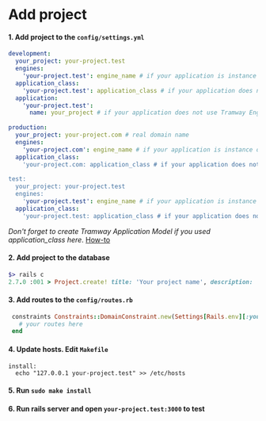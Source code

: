 # Add project

#### 1. Add project to the `config/settings.yml`

```yaml
development:
  your_project: your-project.test
  engines:
    'your-project.test': engine_name # if your application is instance of some Tramway Engine
  application_class:
    'your-project.test': application_class # if your application does not use Tramway Engine
  application:
    'your-project.test':
      name: your_project # if your application does not use Tramway Engine and does not have Tramway Application Model
  
production:
  your_project: your-project.com # real domain name
  engines:
    'your-project.com': engine_name # if your application is instance of some Tramway Engine
  application_class:
    'your-project.com: application_class # if your application does not use Tramway Engine
  
test:
  your_project: your-project.test
  engines:
    'your-project.test': engine_name # if your application is instance of some Tramway Engine
  application_class:
    'your-project.test: application_class # if your application does not use Tramway Engine
```

*Don't forget to create Tramway Application Model if you used application_class here*. [How-to](https://github.com/Purple-Magic/tramway-core#how-to-create-model-that-will-be-an-application-model-for-the-tramway)

#### 2. Add project to the database

```ruby
$> rails c
2.7.0 :001 > Project.create! title: 'Your project name', description: 'This is my application', url: 'your-project.com'
```

#### 3. Add routes to the `config/routes.rb`

```ruby
 constraints Constraints::DomainConstraint.new(Settings[Rails.env][:your_project]) do
   # your routes here
 end
```
#### 4. Update hosts. Edit `Makefile`

```make
install:
  echo "127.0.0.1 your-project.test" >> /etc/hosts
```

#### 5. Run `sudo make install`

#### 6. Run rails server and open `your-project.test:3000` to test
